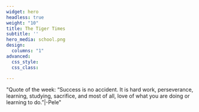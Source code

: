 ```yaml
---
widget: hero
headless: true
weight: "10"
title: The Tiger Times
subtitle: ''
hero_media: school.png
design:
  columns: "1"
advanced:
  css_style: 
  css_class: 

---
```


"Quote of the week: “Success is no accident. It is hard work, perseverance, learning, studying, sacrifice, and most of all, love of what you are doing or learning to do.”|-Pele"
